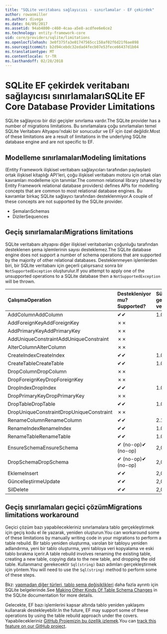 ```yaml
---
title: "SQLite veritabanı sağlayıcısı - sınırlamalar - EF çekirdek"
author: rowanmiller
ms.author: divega
ms.date: 04/09/2017
ms.assetid: 94ab4800-c460-4caa-a5e8-acdfee6e6ce2
ms.technology: entity-framework-core
uid: core/providers/sqlite/limitations
ms.openlocfilehash: 3e0f375fa3e01747565cc158af02f6d21f6ae898
ms.sourcegitcommit: b2d94cebdc32edad4fecb07e53fece66437d1b04
ms.translationtype: MT
ms.contentlocale: tr-TR
ms.lasthandoff: 02/28/2018
---
```

# <a name="sqlite-ef-core-database-provider-limitations"></a><span data-ttu-id="ec348-102">SQLite EF çekirdek veritabanı sağlayıcısı sınırlamaları</span><span class="sxs-lookup"><span data-stu-id="ec348-102">SQLite EF Core Database Provider Limitations</span></span>

<span data-ttu-id="ec348-103">SQLite sağlayıcısı bir dizi geçişler sınırlama vardır.</span><span class="sxs-lookup"><span data-stu-id="ec348-103">The SQLite provider has a number of migrations limitations.</span></span> <span data-ttu-id="ec348-104">Bu sınırlamalara çoğu sınırlamaları temel SQLite Veritabanı Altyapısı'ndaki bir sonucudur ve EF için özel değildir.</span><span class="sxs-lookup"><span data-stu-id="ec348-104">Most of these limitations are a result of limitations in the underlying SQLite database engine and are not specific to EF.</span></span>

## <a name="modeling-limitations"></a><span data-ttu-id="ec348-105">Modelleme sınırlamaları</span><span class="sxs-lookup"><span data-stu-id="ec348-105">Modeling limitations</span></span>

<span data-ttu-id="ec348-106">(Entity Framework ilişkisel veritabanı sağlayıcıları tarafından paylaşılan) ortak ilişkisel kitaplığı API'leri, çoğu ilişkisel veritabanı motoru için ortak olan kavramları modelleme için tanımlar.</span><span class="sxs-lookup"><span data-stu-id="ec348-106">The common relational library (shared by Entity Framework relational database providers) defines APIs for modelling concepts that are common to most relational database engines.</span></span> <span data-ttu-id="ec348-107">Bu kavramlar birkaç SQLite sağlayıcı tarafından desteklenmiyor.</span><span class="sxs-lookup"><span data-stu-id="ec348-107">A couple of these concepts are not supported by the SQLite provider.</span></span>

* <span data-ttu-id="ec348-108">Şemaları</span><span class="sxs-lookup"><span data-stu-id="ec348-108">Schemas</span></span>
* <span data-ttu-id="ec348-109">Diziler</span><span class="sxs-lookup"><span data-stu-id="ec348-109">Sequences</span></span>

## <a name="migrations-limitations"></a><span data-ttu-id="ec348-110">Geçiş sınırlamaları</span><span class="sxs-lookup"><span data-stu-id="ec348-110">Migrations limitations</span></span>

<span data-ttu-id="ec348-111">SQLite veritabanı altyapısı diğer ilişkisel veritabanları çoğunluğu tarafından desteklenen şema işlemlerinin sayısı desteklemez.</span><span class="sxs-lookup"><span data-stu-id="ec348-111">The SQLite database engine does not support a number of schema operations that are supported by the majority of other relational databases.</span></span> <span data-ttu-id="ec348-112">Desteklenmeyen işlemlerden biri, bir SQLite veritabanı için geçerli çalışırsanız sonra bir `NotSupportedException` oluşturulur.</span><span class="sxs-lookup"><span data-stu-id="ec348-112">If you attempt to apply one of the unsupported operations to a SQLite database then a `NotSupportedException` will be thrown.</span></span>

| <span data-ttu-id="ec348-113">Çalışma</span><span class="sxs-lookup"><span data-stu-id="ec348-113">Operation</span></span>            | <span data-ttu-id="ec348-114">Destekleniyor mu?</span><span class="sxs-lookup"><span data-stu-id="ec348-114">Supported?</span></span> | <span data-ttu-id="ec348-115">Sürümünü gerektirir</span><span class="sxs-lookup"><span data-stu-id="ec348-115">Requires version</span></span> |
|:---------------------|:-----------|:-----------------|
| <span data-ttu-id="ec348-116">AddColumn</span><span class="sxs-lookup"><span data-stu-id="ec348-116">AddColumn</span></span>            | <span data-ttu-id="ec348-117">✔</span><span class="sxs-lookup"><span data-stu-id="ec348-117">✔</span></span>          | <span data-ttu-id="ec348-118">1.0</span><span class="sxs-lookup"><span data-stu-id="ec348-118">1.0</span></span>              |
| <span data-ttu-id="ec348-119">AddForeignKey</span><span class="sxs-lookup"><span data-stu-id="ec348-119">AddForeignKey</span></span>        | <span data-ttu-id="ec348-120">✗</span><span class="sxs-lookup"><span data-stu-id="ec348-120">✗</span></span>          |                  |
| <span data-ttu-id="ec348-121">AddPrimaryKey</span><span class="sxs-lookup"><span data-stu-id="ec348-121">AddPrimaryKey</span></span>        | <span data-ttu-id="ec348-122">✗</span><span class="sxs-lookup"><span data-stu-id="ec348-122">✗</span></span>          |                  |
| <span data-ttu-id="ec348-123">AddUniqueConstraint</span><span class="sxs-lookup"><span data-stu-id="ec348-123">AddUniqueConstraint</span></span>  | <span data-ttu-id="ec348-124">✗</span><span class="sxs-lookup"><span data-stu-id="ec348-124">✗</span></span>          |                  |
| <span data-ttu-id="ec348-125">AlterColumn</span><span class="sxs-lookup"><span data-stu-id="ec348-125">AlterColumn</span></span>          | <span data-ttu-id="ec348-126">✗</span><span class="sxs-lookup"><span data-stu-id="ec348-126">✗</span></span>          |                  |
| <span data-ttu-id="ec348-127">CreateIndex</span><span class="sxs-lookup"><span data-stu-id="ec348-127">CreateIndex</span></span>          | <span data-ttu-id="ec348-128">✔</span><span class="sxs-lookup"><span data-stu-id="ec348-128">✔</span></span>          | <span data-ttu-id="ec348-129">1.0</span><span class="sxs-lookup"><span data-stu-id="ec348-129">1.0</span></span>              |
| <span data-ttu-id="ec348-130">CreateTable</span><span class="sxs-lookup"><span data-stu-id="ec348-130">CreateTable</span></span>          | <span data-ttu-id="ec348-131">✔</span><span class="sxs-lookup"><span data-stu-id="ec348-131">✔</span></span>          | <span data-ttu-id="ec348-132">1.0</span><span class="sxs-lookup"><span data-stu-id="ec348-132">1.0</span></span>              |
| <span data-ttu-id="ec348-133">DropColumn</span><span class="sxs-lookup"><span data-stu-id="ec348-133">DropColumn</span></span>           | <span data-ttu-id="ec348-134">✗</span><span class="sxs-lookup"><span data-stu-id="ec348-134">✗</span></span>          |                  |
| <span data-ttu-id="ec348-135">DropForeignKey</span><span class="sxs-lookup"><span data-stu-id="ec348-135">DropForeignKey</span></span>       | <span data-ttu-id="ec348-136">✗</span><span class="sxs-lookup"><span data-stu-id="ec348-136">✗</span></span>          |                  |
| <span data-ttu-id="ec348-137">DropIndex</span><span class="sxs-lookup"><span data-stu-id="ec348-137">DropIndex</span></span>            | <span data-ttu-id="ec348-138">✔</span><span class="sxs-lookup"><span data-stu-id="ec348-138">✔</span></span>          | <span data-ttu-id="ec348-139">1.0</span><span class="sxs-lookup"><span data-stu-id="ec348-139">1.0</span></span>              |
| <span data-ttu-id="ec348-140">DropPrimaryKey</span><span class="sxs-lookup"><span data-stu-id="ec348-140">DropPrimaryKey</span></span>       | <span data-ttu-id="ec348-141">✗</span><span class="sxs-lookup"><span data-stu-id="ec348-141">✗</span></span>          |                  |
| <span data-ttu-id="ec348-142">DropTable</span><span class="sxs-lookup"><span data-stu-id="ec348-142">DropTable</span></span>            | <span data-ttu-id="ec348-143">✔</span><span class="sxs-lookup"><span data-stu-id="ec348-143">✔</span></span>          | <span data-ttu-id="ec348-144">1.0</span><span class="sxs-lookup"><span data-stu-id="ec348-144">1.0</span></span>              |
| <span data-ttu-id="ec348-145">DropUniqueConstraint</span><span class="sxs-lookup"><span data-stu-id="ec348-145">DropUniqueConstraint</span></span> | <span data-ttu-id="ec348-146">✗</span><span class="sxs-lookup"><span data-stu-id="ec348-146">✗</span></span>          |                  |
| <span data-ttu-id="ec348-147">RenameColumn</span><span class="sxs-lookup"><span data-stu-id="ec348-147">RenameColumn</span></span>         | <span data-ttu-id="ec348-148">✔</span><span class="sxs-lookup"><span data-stu-id="ec348-148">✔</span></span>          | <span data-ttu-id="ec348-149">2.1</span><span class="sxs-lookup"><span data-stu-id="ec348-149">2.1</span></span>              |
| <span data-ttu-id="ec348-150">RenameIndex</span><span class="sxs-lookup"><span data-stu-id="ec348-150">RenameIndex</span></span>          | <span data-ttu-id="ec348-151">✔</span><span class="sxs-lookup"><span data-stu-id="ec348-151">✔</span></span>          | <span data-ttu-id="ec348-152">1.0</span><span class="sxs-lookup"><span data-stu-id="ec348-152">1.0</span></span>              |
| <span data-ttu-id="ec348-153">RenameTable</span><span class="sxs-lookup"><span data-stu-id="ec348-153">RenameTable</span></span>          | <span data-ttu-id="ec348-154">✔</span><span class="sxs-lookup"><span data-stu-id="ec348-154">✔</span></span>          | <span data-ttu-id="ec348-155">1.0</span><span class="sxs-lookup"><span data-stu-id="ec348-155">1.0</span></span>              |
| <span data-ttu-id="ec348-156">EnsureSchema</span><span class="sxs-lookup"><span data-stu-id="ec348-156">EnsureSchema</span></span>         | <span data-ttu-id="ec348-157">✔ (no-op)</span><span class="sxs-lookup"><span data-stu-id="ec348-157">✔ (no-op)</span></span>  | <span data-ttu-id="ec348-158">2,0</span><span class="sxs-lookup"><span data-stu-id="ec348-158">2.0</span></span>              |
| <span data-ttu-id="ec348-159">DropSchema</span><span class="sxs-lookup"><span data-stu-id="ec348-159">DropSchema</span></span>           | <span data-ttu-id="ec348-160">✔ (no-op)</span><span class="sxs-lookup"><span data-stu-id="ec348-160">✔ (no-op)</span></span>  | <span data-ttu-id="ec348-161">2,0</span><span class="sxs-lookup"><span data-stu-id="ec348-161">2.0</span></span>              |
| <span data-ttu-id="ec348-162">Ekleme</span><span class="sxs-lookup"><span data-stu-id="ec348-162">Insert</span></span>               | <span data-ttu-id="ec348-163">✔</span><span class="sxs-lookup"><span data-stu-id="ec348-163">✔</span></span>          | <span data-ttu-id="ec348-164">2,0</span><span class="sxs-lookup"><span data-stu-id="ec348-164">2.0</span></span>              |
| <span data-ttu-id="ec348-165">Güncelleştirme</span><span class="sxs-lookup"><span data-stu-id="ec348-165">Update</span></span>               | <span data-ttu-id="ec348-166">✔</span><span class="sxs-lookup"><span data-stu-id="ec348-166">✔</span></span>          | <span data-ttu-id="ec348-167">2,0</span><span class="sxs-lookup"><span data-stu-id="ec348-167">2.0</span></span>              |
| <span data-ttu-id="ec348-168">Sil</span><span class="sxs-lookup"><span data-stu-id="ec348-168">Delete</span></span>               | <span data-ttu-id="ec348-169">✔</span><span class="sxs-lookup"><span data-stu-id="ec348-169">✔</span></span>          | <span data-ttu-id="ec348-170">2,0</span><span class="sxs-lookup"><span data-stu-id="ec348-170">2.0</span></span>              |

## <a name="migrations-limitations-workaround"></a><span data-ttu-id="ec348-171">Geçiş sınırlamaları geçici çözüm</span><span class="sxs-lookup"><span data-stu-id="ec348-171">Migrations limitations workaround</span></span>

<span data-ttu-id="ec348-172">Geçici çözüm bazı yapabilecekleriniz sınırlamalara tablo gerçekleştirmek için geçiş kodu el ile yazarak, yeniden oluşturun.</span><span class="sxs-lookup"><span data-stu-id="ec348-172">You can workaround some of these limitations by manually writing code in your migrations to perform a table rebuild.</span></span> <span data-ttu-id="ec348-173">Bir tablo yeniden oluşturma, varolan bir tabloyu yeniden adlandırma, yeni bir tablo oluşturma, yeni tabloya veri kopyalama ve eski tablo bırakma içerir.</span><span class="sxs-lookup"><span data-stu-id="ec348-173">A table rebuild involves renaming the existing table, creating a new table, copying data to the new table, and dropping the old table.</span></span> <span data-ttu-id="ec348-174">Kullanmanız gerekecektir `Sql(string)` bazı adımları gerçekleştirmek için yöntem.</span><span class="sxs-lookup"><span data-stu-id="ec348-174">You will need to use the `Sql(string)` method to perform some of these steps.</span></span>

<span data-ttu-id="ec348-175">Bkz: [yapmadan diğer türleri, tablo şema değişiklikleri](http://sqlite.org/lang_altertable.html#otheralter) daha fazla ayrıntı için SQLite belgelerinde.</span><span class="sxs-lookup"><span data-stu-id="ec348-175">See [Making Other Kinds Of Table Schema Changes](http://sqlite.org/lang_altertable.html#otheralter) in the SQLite documentation for more details.</span></span>

<span data-ttu-id="ec348-176">Gelecekte, EF bazı işlemlerini kapsar altında tablo yeniden yaklaşımı kullanarak destekleyebilir.</span><span class="sxs-lookup"><span data-stu-id="ec348-176">In the future, EF may support some of these operations by using the table rebuild approach under the covers.</span></span> <span data-ttu-id="ec348-177">Yapabilecekleriniz [GitHub Projemizin bu özellik izlemek](https://github.com/aspnet/EntityFrameworkCore/issues/329).</span><span class="sxs-lookup"><span data-stu-id="ec348-177">You can [track this feature on our GitHub project](https://github.com/aspnet/EntityFrameworkCore/issues/329).</span></span>

